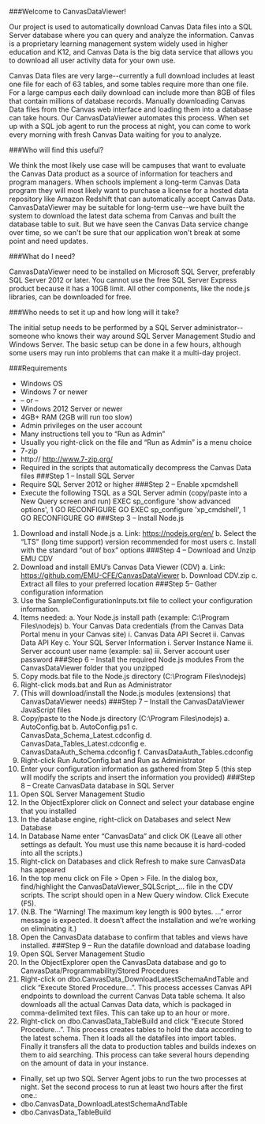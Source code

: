 ###Welcome to CanvasDataViewer!

Our project is used to automatically download Canvas Data files into a SQL Server database where you can query and analyze the information.  Canvas is a proprietary learning management system widely used in higher education and K12, and Canvas Data is the big data service that allows you to download all user activity data for your own use.  

Canvas Data files are very large--currently a full download includes at least one file for each of 63 tables, and some tables require more than one file.  For a large campus each daily download can include more than 8GB of files that contain millions of database records.  Manually downloading Canvas Data files from the Canvas web interface and loading them into a database can take hours.  Our CanvasDataViewer automates this process.  When set up with a SQL job agent to run the process at night, you can come to work every morning with fresh Canvas Data waiting for you to analyze.

###Who will find this useful?  

We think the most likely use case will be campuses that want to evaluate the Canvas Data product as a source of information for teachers and program managers.  When schools implement a long-term Canvas Data program they will most likely want to purchase a license for a hosted data repository like Amazon Redshift that can automatically accept Canvas Data.  
CanvasDataViewer may be suitable for long-term use--we have built the system to download the latest data schema from Canvas and built the database table to suit.  But we have seen the Canvas Data service change over time, so we can't be sure that our application won't break at some point and need updates.

###What do I need?

CanvasDataViewer need to be installed on Microsoft SQL Server, preferably SQL Server 2012 or later.  You cannot use the free SQL Server Express product because it has a 10GB limit.  All other components, like the node.js libraries, can be downloaded for free.

###Who needs to set it up and how long will it take?

The initial setup needs to be performed by a SQL Server administrator--someone who knows their way around SQL Server Management Studio and Windows Server.  The basic setup can be done in a few hours, although some users may run into problems that can make it a multi-day project.

###Requirements
*	Windows OS 
  *	Windows 7 or newer 
  *	–  or  –   
  *	Windows 2012 Server or newer
  *	4GB+ RAM (2GB will run too slow)
*	Admin privileges on the user account
  *	Many instructions tell you to “Run as Admin”
  *	Usually you right-click on the file and “Run as Admin” is a menu choice
*	7-zip
  *	http:// http://www.7-zip.org/
  *	Required in the scripts that automatically decompress the Canvas Data files
###Step 1 – Install SQL Server
*	Require SQL Server 2012 or higher
###Step 2 – Enable xpcmdshell
*	Execute the following TSQL as a SQL Server admin (copy/paste into a New Query screen and run)
EXEC sp_configure 'show advanced options', 1
GO
RECONFIGURE
GO
EXEC sp_configure 'xp_cmdshell', 1
GO
RECONFIGURE
GO
###Step 3 – Install Node.js
1.	Download and install Node.js
a.	Link: https://nodejs.org/en/
b.	Select the “LTS” (long time support) version recommended for most users
c.	Install with the standard “out of box” options
###Step 4 – Download and Unzip EMU CDV
1.	Download and install EMU’s Canvas Data Viewer (CDV)
  a.	Link: https://github.com/EMU-CFE/CanvasDataViewer
  b.	Download CDV.zip
  c.	Extract all files to your preferred location
###Step 5– Gather configuration information
1.	Use the SampleConfigurationInputs.txt file to collect your configuration information.  
2.	Items needed:
  a.	Your Node.js install path (example: C:\Program Files\nodejs)
  b.	Your Canvas Data credentials (from the Canvas Data Portal menu in your Canvas site)
    i.	Canvas Data API Secret
    ii.	Canvas Data API Key
  c.	Your SQL Server Information
    i.	Server Instance Name
    ii.	Server account user name (example: sa)
    iii.	Server account user password
###Step 6 – Install the required Node.js modules
From the CanvasDataViewer folder that you unzipped 
1.	Copy mods.bat file to the Node.js directory (C:\Program Files\nodejs)
2.	Right-click mods.bat and Run as Administrator
3.	(This will download/install the Node.js modules (extensions) that CanvasDataViewer needs)
###Step 7 – Install the CanvasDataViewer JavaScript files
1.	Copy/paste to the Node.js directory (C:\Program Files\nodejs) 
  a.	AutoConfig.bat
  b.	AutoConfig.ps1
  c.	CanvasData_Schema_Latest.cdconfig
  d.	CanvasData_Tables_Latest.cdconfig
  e.	CanvasDataAuth_Schema.cdconfig
  f.	CanvasDataAuth_Tables.cdconfig 
2.	Right-click Run AutoConfig.bat and Run as Administrator
3.	Enter your configuration information as gathered from Step 5 (this step will modify the scripts and insert the information you provided)
###Step 8 – Create CanvasData database in SQL Server
1.	Open SQL Server Management Studio
2.	In the ObjectExplorer click on Connect and select your database engine that you installed
3.	In the database engine, right-click on Databases and select New Database
4.	In Database Name enter “CanvasData” and click OK (Leave all other settings as default. You must use this name because it is hard-coded into all the scripts.)
5.	Right-click on Databases and click Refresh to make sure CanvasData has appeared
6.	In the top menu click on File > Open > File.  In the dialog box, find/highlight the CanvasDataViewer_SQLScript_... file in the CDV scripts. The script should open in a New Query window.  Click Execute (F5).
7.	(N.B. The “Warning! The maximum key length is 900 bytes. …” error message is expected.  It doesn’t affect the installation and we’re working on eliminating it.)
8.	Open the CanvasData database to confirm that tables and views have installed.
###Step 9 – Run the datafile download and database loading
1.	Open SQL Server Management Studio
2.	In the ObjectExplorer open the CanvasData database and go to CanvasData/Programmability/Stored Procedures
3.	Right-click on dbo.CanvasData_DownloadLatestSchemaAndTable and click “Execute Stored Procedure…”.  This process accesses Canvas API endpoints to download the current Canvas Data table schema.  It also downloads all the actual Canvas Data data, which is packaged in comma-delimited text files.  This can take up to an hour or more.
4.	Right-click on dbo.CanvasData_TableBuild and click “Execute Stored Procedure…”.  This process creates tables to hold the data according to the latest schema.  Then it loads all the datafiles into import tables.  Finally it transfers all the data to production tables and builds indexes on them to aid searching.  This process can take several hours depending on the amount of data in your instance.
*	Finally, set up two SQL Server Agent jobs to run the two processes at night.  Set the second process to run at least two hours after the first one.:
  *	dbo.CanvasData_DownloadLatestSchemaAndTable
  *	dbo.CanvasData_TableBuild


